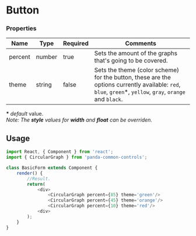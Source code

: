 # Button

### Properties

| Name    | Type   | Required | Comments |
| --------|--------|----------|----------|
| percent | number | true     | Sets the amount of the graphs that's going to be covered. |
| theme   | string | false    | Sets the theme (color scheme) for the button, these are the options currently available: ``red``, ``blue``, ``green``*, ``yellow``, ``gray``, ``orange`` and ``black``. |

**\*** _default_ value.
<br/>_Note: The **style** values for **width** and **float** can be overriden._

## Usage

```javascript
import React, { Component } from 'react';
import { CircularGraph } from 'panda-common-controls';

class BasicForm extends Component {
    render() {
        //Result.
        return(
            <div>
                <CircularGraph percent={85} theme='green'/>
                <CircularGraph percent={45} theme='orange'/>
                <CircularGraph percent={10} theme='red'/>
            <div>
        );
    }
}
```
